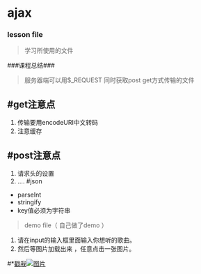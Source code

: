 # ajax
### lesson file

>学习所使用的文件

###课程总结###
>服务器端可以用$_REQUEST 同时获取post get方式传输的文件

 #get注意点
-
1. 传输要用encodeURI中文转码
2. 注意缓存

 #post注意点
-
1. 请求头的设置
2. ....
#json
-  parseInt
-  stringify
-  key值必须为字符串


>demo file（ 自己做了demo  ）
>
1. 请在input的输入框里面输入你想听的歌曲。
2. 然后等图片加载出来 ，任意点击一张图片。

    


#*[戳我![图片](//https://avatars3.githubusercontent.com/u/17595642?v=3&s=460)](https://szy1000.github.io/ajax/demo/)

